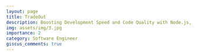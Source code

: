 ```yaml
---
layout: page
title: TradeOut
description: Boosting Development Speed and Code Quality with Node.js, Redis, and PostgreSQL
img: assets/img/3.jpg
importance: 2
category: Software Engineer
giscus_comments: true
---
```

